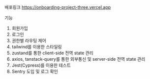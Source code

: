 배포링크
https://onboarding-project-three.vercel.app

기능
1. 회원가입
2. 로그인
3. 권한별 라우팅 제어
4. tailwind를 이용한 스타일링
5. zustand를 통한 client-side 전역 state 관리
6. axios, tanstack-query를 통한 외부통신 및 server-side 전역 state 관리
7. Jest(Cypress)를 이용한 테스트
8. Sentry 도입 및 로그 확인

